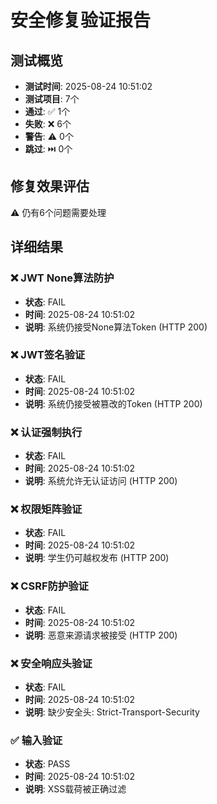 
# 安全修复验证报告

## 测试概览
- **测试时间**: 2025-08-24 10:51:02
- **测试项目**: 7个
- **通过**: ✅ 1个
- **失败**: ❌ 6个  
- **警告**: ⚠️ 0个
- **跳过**: ⏭️ 0个

## 修复效果评估
⚠️ 仍有6个问题需要处理

## 详细结果

### ❌ JWT None算法防护
- **状态**: FAIL
- **时间**: 2025-08-24 10:51:02
- **说明**: 系统仍接受None算法Token (HTTP 200)

### ❌ JWT签名验证
- **状态**: FAIL
- **时间**: 2025-08-24 10:51:02
- **说明**: 系统仍接受被篡改的Token (HTTP 200)

### ❌ 认证强制执行
- **状态**: FAIL
- **时间**: 2025-08-24 10:51:02
- **说明**: 系统允许无认证访问 (HTTP 200)

### ❌ 权限矩阵验证
- **状态**: FAIL
- **时间**: 2025-08-24 10:51:02
- **说明**: 学生仍可越权发布 (HTTP 200)

### ❌ CSRF防护验证
- **状态**: FAIL
- **时间**: 2025-08-24 10:51:02
- **说明**: 恶意来源请求被接受 (HTTP 200)

### ❌ 安全响应头验证
- **状态**: FAIL
- **时间**: 2025-08-24 10:51:02
- **说明**: 缺少安全头: Strict-Transport-Security

### ✅ 输入验证
- **状态**: PASS
- **时间**: 2025-08-24 10:51:02
- **说明**: XSS载荷被正确过滤
